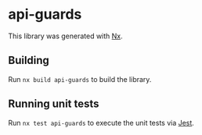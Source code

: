 # api-guards

This library was generated with [Nx](https://nx.dev).

## Building

Run `nx build api-guards` to build the library.

## Running unit tests

Run `nx test api-guards` to execute the unit tests via [Jest](https://jestjs.io).
